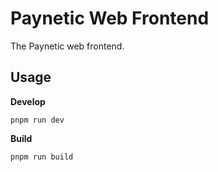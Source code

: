 # Paynetic Web Frontend

The Paynetic web frontend.

## Usage

**Develop**

```
pnpm run dev
```

**Build**

```
pnpm run build
```
